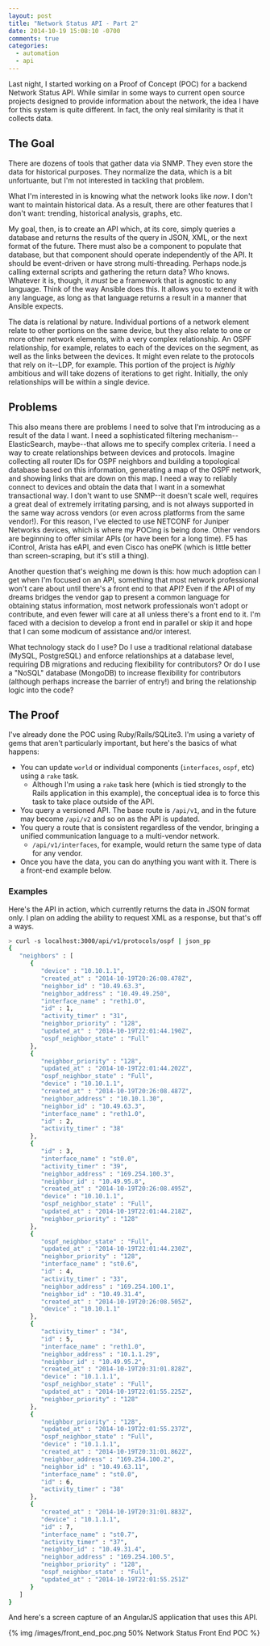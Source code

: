 ```yaml
---
layout: post
title: "Network Status API - Part 2"
date: 2014-10-19 15:08:10 -0700
comments: true
categories:
  - automation
  - api
---
```


Last night, I started working on a Proof of Concept (POC) for a backend
Network Status API.  While similar in some ways to current open source
projects designed to provide information about the network, the idea
I have for this system is quite different.  In fact, the only real
similarity is that it collects data.

## The Goal

There are dozens of tools that gather data via SNMP.  They even store
the data for historical purposes.  They normalize the data, which is
a bit unfortuante, but I'm not interested in tackling that problem.

What I'm interested in is knowing what the network looks like _now_.
I don't want to maintain historical data.  As a result, there are other
features that I don't want: trending, historical analysis, graphs, etc.

My goal, then, is to create an API which, at its core, simply queries
a database and returns the results of the query in JSON, XML, or the
next format of the future.  There must also be a component to populate
that database, but that component should operate independently of the
API.  It should be event-driven or have strong multi-threading.  Perhaps
node.js calling external scripts and gathering the return data?  Who
knows.  Whatever it is, though, it _must_ be a framework that is
agnostic to any language.  Think of the way Ansible does this.  It
allows you to extend it with any language, as long as that language
returns a result in a manner that Ansible expects.

The data is relational by nature.  Individual portions of a network
element relate to other portions on the same device, but they also
relate to one or more other network elements, with a very complex
relationship.  An OSPF relationship, for example, relates to each of the
devices on the segment, as well as the links between the devices.  It
might even relate to the protocols that rely on it--LDP, for example.
This portion of the project is _highly_ ambitious and will take dozens
of iterations to get right.  Initially, the only relationships will be
within a single device.

## Problems

This also means there are problems I need to solve that I'm introducing
as a result of the data I want.  I need a sophisticated filtering
mechanism--ElasticSearch, maybe--that allows me to specify complex
criteria.  I need a way to create relationships between devices and
protocols.  Imagine collecting all router IDs for OSPF neighbors and
building a topological database based on this information, generating
a map of the OSPF network, and showing links that are down on this map.
I need a way to reliably connect to devices and obtain the data that
I want in a somewhat transactional way.  I don't want to use SNMP--it
doesn't scale well, requires a great deal of extremely irritating
parsing, and is not always supported in the same way across vendors (or
even across platforms from the same vendor!).  For this reason, I've
elected to use NETCONF for Juniper Networks devices, which is where my
POCing is being done.  Other vendors are beginning to offer similar APIs
(or have been for a long time).  F5 has iControl, Arista has eAPI, and
even Cisco has onePK (which is little better than screen-scraping, but
it's still a thing).

Another question that's weighing me down is this: how much adoption can
I get when I'm focused on an API, something that most network
professional won't care about until there's a front end to that API?
Even if the API of my dreams bridges the vendor gap to present a common
language for obtaining status information, most network professionals
won't adopt or contribute, and even fewer will care at all unless
there's a front end to it.  I'm faced with a decision to develop a front
end in parallel or skip it and hope that I can some modicum of
assistance and/or interest.

What technology stack do I use?  Do I use a traditional relational
database (MySQL, PostgreSQL) and enforce relationships at a database
level, requiring DB migrations and reducing flexibility for
contributors?  Or do I use a "NoSQL" database (MongoDB) to increase
flexibility for contributors (although perhaps increase the barrier of
entry!) and bring the relationship logic into the code?

## The Proof

I've already done the POC using Ruby/Rails/SQLite3.  I'm using a variety
of gems that aren't particularly important, but here's the basics of
what happens:

- You can update `world` or individual components (`interfaces`, `ospf`,
  etc) using a `rake` task.
  - Although I'm using a `rake` task here (which is tied strongly to the
    Rails application in this example), the conceptual idea is to force
this task to take place outside of the API.
- You query a versioned API.  The base route is `/api/v1`, and in the
  future may become `/api/v2` and so on as the API is updated.
- You query a route that is consistent regardless of the vendor,
  bringing a unified communication language to a multi-vendor network.
  - `/api/v1/interfaces`, for example, would return the same type of
    data for any vendor.
- Once you have the data, you can do anything you want with it.  There
  is a front-end example below.

### Examples

Here's the API in action, which currently returns the data in JSON
format only.  I plan on adding the ability to request XML as a response,
but that's off a ways.

```bash
> curl -s localhost:3000/api/v1/protocols/ospf | json_pp
{
   "neighbors" : [
      {
         "device" : "10.10.1.1",
         "created_at" : "2014-10-19T20:26:08.478Z",
         "neighbor_id" : "10.49.63.3",
         "neighbor_address" : "10.49.49.250",
         "interface_name" : "reth1.0",
         "id" : 1,
         "activity_timer" : "31",
         "neighbor_priority" : "128",
         "updated_at" : "2014-10-19T22:01:44.190Z",
         "ospf_neighbor_state" : "Full"
      },
      {
         "neighbor_priority" : "128",
         "updated_at" : "2014-10-19T22:01:44.202Z",
         "ospf_neighbor_state" : "Full",
         "device" : "10.10.1.1",
         "created_at" : "2014-10-19T20:26:08.487Z",
         "neighbor_address" : "10.10.1.30",
         "neighbor_id" : "10.49.63.3",
         "interface_name" : "reth1.0",
         "id" : 2,
         "activity_timer" : "38"
      },
      {
         "id" : 3,
         "interface_name" : "st0.0",
         "activity_timer" : "39",
         "neighbor_address" : "169.254.100.3",
         "neighbor_id" : "10.49.95.8",
         "created_at" : "2014-10-19T20:26:08.495Z",
         "device" : "10.10.1.1",
         "ospf_neighbor_state" : "Full",
         "updated_at" : "2014-10-19T22:01:44.218Z",
         "neighbor_priority" : "128"
      },
      {
         "ospf_neighbor_state" : "Full",
         "updated_at" : "2014-10-19T22:01:44.230Z",
         "neighbor_priority" : "128",
         "interface_name" : "st0.6",
         "id" : 4,
         "activity_timer" : "33",
         "neighbor_address" : "169.254.100.1",
         "neighbor_id" : "10.49.31.4",
         "created_at" : "2014-10-19T20:26:08.505Z",
         "device" : "10.10.1.1"
      },
      {
         "activity_timer" : "34",
         "id" : 5,
         "interface_name" : "reth1.0",
         "neighbor_address" : "10.1.1.29",
         "neighbor_id" : "10.49.95.2",
         "created_at" : "2014-10-19T20:31:01.828Z",
         "device" : "10.1.1.1",
         "ospf_neighbor_state" : "Full",
         "updated_at" : "2014-10-19T22:01:55.225Z",
         "neighbor_priority" : "128"
      },
      {
         "neighbor_priority" : "128",
         "updated_at" : "2014-10-19T22:01:55.237Z",
         "ospf_neighbor_state" : "Full",
         "device" : "10.1.1.1",
         "created_at" : "2014-10-19T20:31:01.862Z",
         "neighbor_address" : "169.254.100.2",
         "neighbor_id" : "10.49.63.11",
         "interface_name" : "st0.0",
         "id" : 6,
         "activity_timer" : "38"
      },
      {
         "created_at" : "2014-10-19T20:31:01.883Z",
         "device" : "10.1.1.1",
         "id" : 7,
         "interface_name" : "st0.7",
         "activity_timer" : "37",
         "neighbor_id" : "10.49.31.4",
         "neighbor_address" : "169.254.100.5",
         "neighbor_priority" : "128",
         "ospf_neighbor_state" : "Full",
         "updated_at" : "2014-10-19T22:01:55.251Z"
      }
   ]
}
```

And here's a screen capture of an AngularJS application that uses this
API.

{% img /images/front_end_poc.png 50% Network Status Front End POC %}
